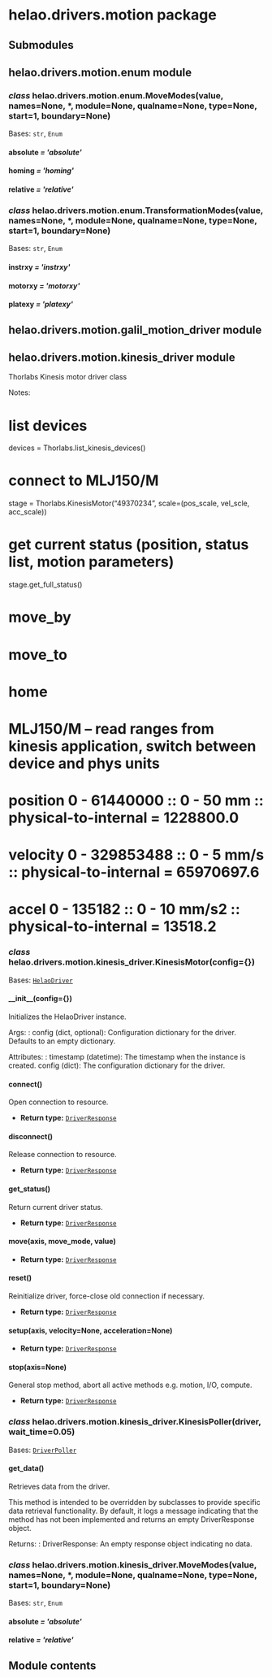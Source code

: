 # helao.drivers.motion package

## Submodules

## helao.drivers.motion.enum module

### *class* helao.drivers.motion.enum.MoveModes(value, names=None, \*, module=None, qualname=None, type=None, start=1, boundary=None)

Bases: `str`, `Enum`

#### absolute *= 'absolute'*

#### homing *= 'homing'*

#### relative *= 'relative'*

### *class* helao.drivers.motion.enum.TransformationModes(value, names=None, \*, module=None, qualname=None, type=None, start=1, boundary=None)

Bases: `str`, `Enum`

#### instrxy *= 'instrxy'*

#### motorxy *= 'motorxy'*

#### platexy *= 'platexy'*

## helao.drivers.motion.galil_motion_driver module

## helao.drivers.motion.kinesis_driver module

Thorlabs Kinesis motor driver class

Notes:
# list devices
devices = Thorlabs.list_kinesis_devices()

# connect to MLJ150/M
stage = Thorlabs.KinesisMotor(“49370234”, scale=(pos_scale, vel_scle, acc_scale))

# get current status (position, status list, motion parameters)
stage.get_full_status()

# move_by
# move_to
# home

# MLJ150/M – read ranges from kinesis application, switch between device and phys units
# position 0 - 61440000 :: 0 - 50 mm :: physical-to-internal = 1228800.0
# velocity 0 - 329853488 :: 0 - 5 mm/s :: physical-to-internal = 65970697.6
# accel 0 - 135182 :: 0 - 10 mm/s2 :: physical-to-internal = 13518.2

### *class* helao.drivers.motion.kinesis_driver.KinesisMotor(config={})

Bases: [`HelaoDriver`](helao.drivers.md#helao.drivers.helao_driver.HelaoDriver)

#### \_\_init_\_(config={})

Initializes the HelaoDriver instance.

Args:
: config (dict, optional): Configuration dictionary for the driver. Defaults to an empty dictionary.

Attributes:
: timestamp (datetime): The timestamp when the instance is created.
  config (dict): The configuration dictionary for the driver.

#### connect()

Open connection to resource.

* **Return type:**
  [`DriverResponse`](helao.drivers.md#helao.drivers.helao_driver.DriverResponse)

#### disconnect()

Release connection to resource.

* **Return type:**
  [`DriverResponse`](helao.drivers.md#helao.drivers.helao_driver.DriverResponse)

#### get_status()

Return current driver status.

* **Return type:**
  [`DriverResponse`](helao.drivers.md#helao.drivers.helao_driver.DriverResponse)

#### move(axis, move_mode, value)

* **Return type:**
  [`DriverResponse`](helao.drivers.md#helao.drivers.helao_driver.DriverResponse)

#### reset()

Reinitialize driver, force-close old connection if necessary.

* **Return type:**
  [`DriverResponse`](helao.drivers.md#helao.drivers.helao_driver.DriverResponse)

#### setup(axis, velocity=None, acceleration=None)

* **Return type:**
  [`DriverResponse`](helao.drivers.md#helao.drivers.helao_driver.DriverResponse)

#### stop(axis=None)

General stop method, abort all active methods e.g. motion, I/O, compute.

* **Return type:**
  [`DriverResponse`](helao.drivers.md#helao.drivers.helao_driver.DriverResponse)

### *class* helao.drivers.motion.kinesis_driver.KinesisPoller(driver, wait_time=0.05)

Bases: [`DriverPoller`](helao.drivers.md#helao.drivers.helao_driver.DriverPoller)

#### get_data()

Retrieves data from the driver.

This method is intended to be overridden by subclasses to provide
specific data retrieval functionality. By default, it logs a message
indicating that the method has not been implemented and returns an
empty DriverResponse object.

Returns:
: DriverResponse: An empty response object indicating no data.

### *class* helao.drivers.motion.kinesis_driver.MoveModes(value, names=None, \*, module=None, qualname=None, type=None, start=1, boundary=None)

Bases: `str`, `Enum`

#### absolute *= 'absolute'*

#### relative *= 'relative'*

## Module contents
